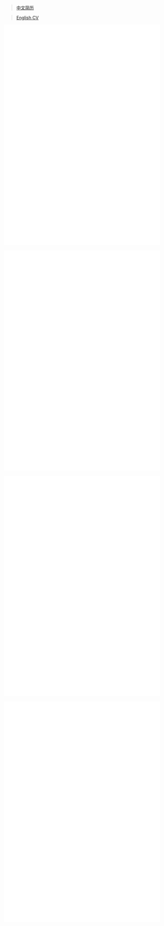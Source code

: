 > [中文简历](https://github.com/Redcxx/cv/blob/master/resumeCN.pdf)

> [English CV](https://github.com/Redcxx/cv/blob/master/resume.pdf)

![resume-1](./src/resume-0.png)

![resume-2](./src/resume-1.png)

![resume-cn-1](./src/resumeCN-0.png)

![resume-cn-2](./src/resumeCN-1.png)
